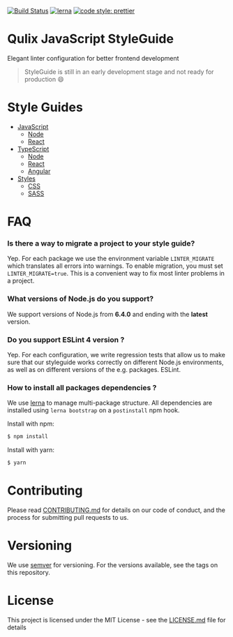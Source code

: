 [![Build Status](https://travis-ci.org/Qulix/frontend-linter-configs.svg?branch=master)](https://travis-ci.org/Qulix/frontend-linter-configs)
[![lerna](https://img.shields.io/badge/maintained%20with-lerna-cc00ff.svg)](https://lernajs.io/)
[![code style: prettier](https://img.shields.io/badge/code_style-prettier-ff69b4.svg?style=flat-square)](https://github.com/prettier/prettier)

# Qulix JavaScript StyleGuide

Elegant linter configuration for better frontend development

> StyleGuide is still in an early development stage and not ready for production :smile:

# Style Guides

- [JavaScript](./packages/eslint-config-javascript/STYLEGUIDE.md)
  - [Node](./)
  - [React](./)
- [TypeScript](./packages/tslint-config-typescript/STYLEGUIDE.md)
  - [Node](./)
  - [React](./)
  - [Angular](./)
- [Styles](./)
  - [CSS](./)
  - [SASS](./)

# FAQ

### Is there a way to migrate a project to your style guide?

Yep. For each package we use the environment variable `LINTER_MIGRATE` which translates all errors into warnings. To enable migration, you must set `LINTER_MIGRATE=true`. This is a convenient way to fix most linter problems in a project.

### What versions of Node.js do you support?

We support versions of Node.js from __6.4.0__ and ending with the __latest__ version.

### Do you support ESLint 4 version ?

Yep. For each configuration, we write regression tests that allow us to make sure that our styleguide works correctly on different Node.js environments, as well as on different versions of the e.g. packages. ESLint.

### How to install all packages dependencies ?

We use [lerna](https://lernajs.io/) to manage multi-package structure. All dependencies are installed using `lerna bootstrap` on a `postinstall` npm hook.

Install with npm:

```sh
$ npm install
```

Install with yarn:

```sh
$ yarn
```

# Contributing

Please read [CONTRIBUTING.md](./CONTRIBUTING.md) for details on our code of conduct, and the process for submitting pull requests to us.

# Versioning

We use [semver](./https://semver.org/) for versioning. For the versions available, see the tags on this repository.

# License

This project is licensed under the MIT License - see the [LICENSE.md](./LICENSE.md) file for details

